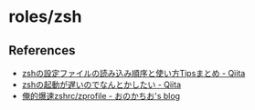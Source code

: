# roles/zsh






## References
- [zshの設定ファイルの読み込み順序と使い方Tipsまとめ - Qiita](https://qiita.com/muran001/items/7b104d33f5ea3f75353f)
- [zshの起動が遅いのでなんとかしたい - Qiita](https://qiita.com/vintersnow/items/7343b9bf60ea468a4180)
- [俺的爆速zshrc/zprofile - おのかちお's blog](https://blog.katio.net/page/2ffdedfbeb0867ac6b55)

